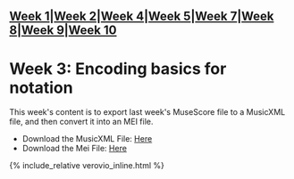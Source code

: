 [Week 1](Week1.md)|[Week 2](Week2.md)|[Week 4](Week4.md)|[Week 5](Week5.md)|[Week 7](Week7.md)|[Week 8](Week8.md)|[Week 9](Week9.md)|[Week 10](Week10.md)
---
# Week 3: Encoding basics for notation
 This week's content is to export last week's MuseScore file to a MusicXML file, and then convert it into an MEI file.

- Download the MusicXML File: [Here](data/Week3.musicxml)
- Download the Mei File: [Here](data/Week3.mei)

{% include_relative verovio_inline.html %}
